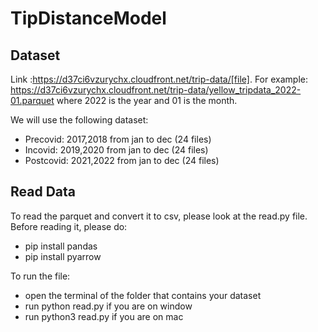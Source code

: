 # TipDistanceModel

## Dataset

Link :https://d37ci6vzurychx.cloudfront.net/trip-data/[file]. For example: https://d37ci6vzurychx.cloudfront.net/trip-data/yellow_tripdata_2022-01.parquet where 2022 is the year and 01 is the month.

We will use the following dataset:

- Precovid: 2017,2018 from jan to dec (24 files)
- Incovid: 2019,2020 from jan to dec (24 files)
- Postcovid: 2021,2022 from jan to dec (24 files)

## Read Data

To read the parquet and convert it to csv, please look at the read.py file. Before reading it, please do:

- pip install pandas
- pip install pyarrow

To run the file:
- open the terminal of the folder that contains your dataset
- run python read.py <dataset> if you are on window
- run python3 read.py <dataset> if you are on mac
